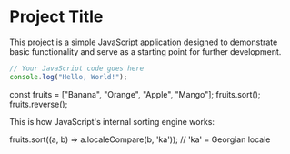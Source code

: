 # Project Title

This project is a simple JavaScript application designed to demonstrate basic functionality and serve as a starting point for further development.

```javascript
// Your JavaScript code goes here
console.log("Hello, World!");
```
const fruits = ["Banana", "Orange", "Apple", "Mango"];
fruits.sort();
fruits.reverse();

This is how JavaScript's internal sorting engine works:

  fruits.sort((a, b) => a.localeCompare(b, 'ka')); // 'ka' = Georgian locale
